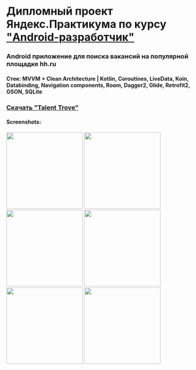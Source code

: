# Дипломный проект Яндекс.Практикума по курсу ["Android-разработчик"](https://practicum.yandex.ru/android-developer/) 

### Android приложение для поиска вакансий на популярной площадке hh.ru

#### Стек: MVVM + Clean Architecture | Kotlin, Coroutines, LiveData, Koin, Databinding, Navigation components, Room, Dagger2, Glide, Retrofit2, GSON, SQLite

### [Скачать "Talent Trove"](https://github.com/menta1/practicum-android-diploma/releases/download/pet_proj/Talent.Trove.apk)

#### Screenshots:
<img src="https://github.com/menta1/practicum-android-diploma/assets/81776684/3332b947-bccc-4422-b625-df5b61d7a96c" width="200">
<img src="https://github.com/menta1/practicum-android-diploma/assets/81776684/cdaa2434-d777-4a24-9866-8479df9b050e" width="200">
<img src="https://github.com/menta1/practicum-android-diploma/assets/81776684/2399586c-0494-43f7-9196-9c1299bc39bc" width="200">
<img src="https://github.com/menta1/practicum-android-diploma/assets/81776684/c84c8b50-e018-4b4b-a31d-91ad74f4992a" width="200">
<img src="https://github.com/menta1/practicum-android-diploma/assets/81776684/13621e79-2adc-4d47-93d7-0104a380167d" width="200">
<img src="https://github.com/menta1/practicum-android-diploma/assets/81776684/36b50b84-707d-498b-a86b-a56b6171bce3" width="200">


